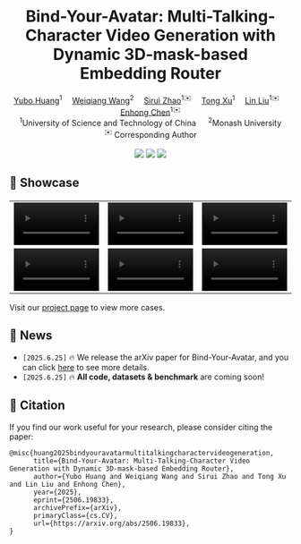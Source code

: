 
<h1 align='center'>Bind-Your-Avatar: Multi-Talking-Character Video Generation with Dynamic 3D-mask-based Embedding Router</h1>

<div align='center'>
  <a href='https://github.com/cuijh26' target='_blank'>Yubo Huang</a><sup>1</sup>&emsp;
  <a href='https://github.com/crystallee-ai' target='_blank'>Weiqiang Wang</a><sup>2</sup>&emsp;
  <a href='https://github.com/subazinga' target='_blank'>Sirui Zhao</a><sup>1✉️</sup>&emsp;
  <a href='http://staff.ustc.edu.cn/~tongxu/index_zh.html' target='_blank'>Tong Xu</a><sup>1</sup>&emsp;
  <a href='http://home.ustc.edu.cn/~ll0825/' target='_blank'>Lin Liu</a><sup>1✉️</sup>&emsp;
  <a href='http://staff.ustc.edu.cn/~cheneh/' target='_blank'>Enhong Chen</a><sup>1✉️</sup>
</div>

<div align='center'>
  <sup>1</sup>University of Science and Technology of China &emsp; <sup>2</sup>Monash University  
</div>

<div align='center'>
  <sup>✉️</sup> Corresponding Author
</div>

<br>
<div align='center'>
    <a href='https://github.com/Yubo-Shankui/Bind-Your-Avatar-Implementation'><img src='https://github.com/Yubo-Shankui/Bind-Your-Avatar-Implementation?style=social'></a>
    <a href='https://github.com/Yubo-Shankui/Bind-Your-Avatar-Implementation/#/'><img src='https://img.shields.io/badge/Project-HomePage-Green'></a>
    <a href='https://arxiv.org/pdf/2506.19833'><img src='https://img.shields.io/badge/Paper-Arxiv-red'></a>
<!--     <a href='https://huggingface.co/fudan-generative-ai/hallo3'><img src='https://img.shields.io/badge/%F0%9F%A4%97%20HuggingFace-Model-yellow'></a> -->

<br>
</div> 


## 📸 Showcase

<table border="0" style="width: 100%; text-align: left; margin-top: 20px;">
  <tr>
      <td>
          <video src="https://github.com/user-attachments/assets/f0ba3e32-0881-4be6-b02f-0b7dffc0e39f" width="100%" controls autoplay loop></video>
      </td>
      <td>
          <video src="https://github.com/user-attachments/assets/327cdf21-1042-4923-aa8b-730e8bd1dea4" width="100%" controls autoplay loop></video>
      </td>
       <td>
          <video src="https://github.com/user-attachments/assets/4e0706f8-3634-47c4-816e-5eceb5c58280" width="100%" controls autoplay loop></video>
     </td>
  </tr>
  <tr>
      <td>
          <video src="https://github.com/user-attachments/assets/812ee5b1-a77f-42e1-8958-3976c705fcc3" width="100%" controls autoplay loop></video>
      </td>
       <td>
          <video src="https://github.com/user-attachments/assets/9faaef7d-3cbf-4d8c-93ec-aada418ccfd3" width="100%" controls autoplay loop></video>
     </td>
      <td>
          <video src="https://github.com/user-attachments/assets/10ec4363-1ea0-42f5-af79-d242be277289" width="100%" controls autoplay loop></video>
     </td>
  </tr>
</table>


Visit our [project page](https://yubo-shankui.github.io/bind-your-avatar/) to view more cases.

## 📰 News
- `[2025.6.25]` 🔥 We release the arXiv paper for Bind-Your-Avatar, and you can click [here](https://arxiv.org/abs/2506.19833) to see more details.  
- `[2025.6.25]` 🔥 **All code, datasets & benchmark** are coming soon!  


## 📝 Citation

If you find our work useful for your research, please consider citing the paper:

```
@misc{huang2025bindyouravatarmultitalkingcharactervideogeneration,
      title={Bind-Your-Avatar: Multi-Talking-Character Video Generation with Dynamic 3D-mask-based Embedding Router}, 
      author={Yubo Huang and Weiqiang Wang and Sirui Zhao and Tong Xu and Lin Liu and Enhong Chen},
      year={2025},
      eprint={2506.19833},
      archivePrefix={arXiv},
      primaryClass={cs.CV},
      url={https://arxiv.org/abs/2506.19833}, 
}
```




